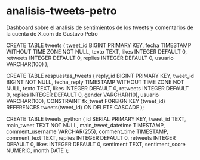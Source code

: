 # analisis-tweets-petro
Dashboard sobre el analisis de sentimientos de los tweets y comentarios de la cuenta de X.com de Gustavo Petro

CREATE TABLE tweets (
    tweet_id     BIGINT PRIMARY KEY,
    fecha        TIMESTAMP WITHOUT TIME ZONE NOT NULL,
    texto        TEXT,
    likes        INTEGER DEFAULT 0,
    retweets     INTEGER DEFAULT 0,
    replies      INTEGER DEFAULT 0,
    usuario      VARCHAR(100)
);

CREATE TABLE respuestas_tweets (
    reply_id     BIGINT PRIMARY KEY,
    tweet_id     BIGINT NOT NULL,
    fecha_reply  TIMESTAMP WITHOUT TIME ZONE NOT NULL,
    texto        TEXT,
    likes        INTEGER DEFAULT 0,
    retweets     INTEGER DEFAULT 0,
    replies      INTEGER DEFAULT 0,
    gender       VARCHAR(10),
    usuario      VARCHAR(100),
    CONSTRAINT fk_tweet
        FOREIGN KEY (tweet_id)
        REFERENCES tweets(tweet_id)
        ON DELETE CASCADE
);

CREATE TABLE tweets_python (
    id SERIAL PRIMARY KEY,
    tweet_id TEXT,
    main_tweet TEXT NOT NULL,
    main_tweet_datetime TIMESTAMP,
    comment_username VARCHAR(255),
    comment_time TIMESTAMP,
    comment_text TEXT,
    replies INTEGER DEFAULT 0,
    retweets INTEGER DEFAULT 0,
    likes INTEGER DEFAULT 0,
    sentiment TEXT,
    sentiment_score NUMERIC,
    month DATE
);
